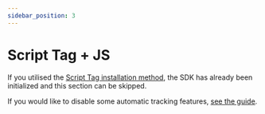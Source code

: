 ```yaml
---
sidebar_position: 3
---
```


# Script Tag + JS

If you utilised the [Script Tag installation method](/installation/installation-script), the SDK has already been initialized and this section can be skipped.

If you would like to disable some automatic tracking features, [see the guide](/tracking/automatic).
